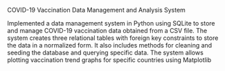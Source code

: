 COVID-19 Vaccination Data Management and Analysis System

Implemented a data management system in Python using SQLite to store and manage COVID-19 vaccination data obtained from a CSV file. The system creates three relational tables with foreign key constraints to store the data in a normalized form. It also includes methods for cleaning and seeding the database and querying specific data. The system allows plotting vaccination trend graphs for specific countries using Matplotlib
